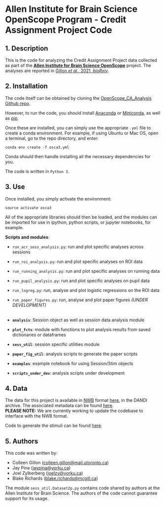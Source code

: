 # Allen Institute for Brain Science OpenScope Program - Credit Assignment Project Code

## 1. Description
This is the code for analyzing the Credit Assignment Project data collected as part of the [**Allen Institute for Brain Science OpenScope**](https://alleninstitute.org/what-we-do/brain-science/) project. The analyses are reported in [Gillon _et al._, 2021, _bioRxiv_]().

## 2. Installation
The code itself can be obtained by cloning the [OpenScope\_CA\_Analysis Github repo](https://github.com/colleenjg/OpenScope_CA_Analysis.git).

However, to run the code, you should install [Anaconda](https://www.anaconda.com/) or [Miniconda](https://conda.io/miniconda.html), as well as [pip](https://pip.pypa.io/en/stable/).

Once these are installed, you can simply use the appropriate `.yml` 
file to create a conda environment. For example, if using Ubuntu or Mac OS, open a terminal, go to the repo directory, and enter:

`conda env create -f osca3.yml`

Conda should then handle installing all the necessary dependencies for you.

The code is written in `Python 3`. 

## 3. Use
Once installed, you simply activate the environment:

`source activate osca3`

All of the appropriate libraries should then be loaded, and the modules can be imported for use in ipython, python scripts, or jupyter notebooks, for example.

**Scripts and modules**:

* `run_acr_sess_analysis.py`: run and plot specific analyses across sessions
* `run_roi_analysis.py`: run and plot specific analyses on ROI data
* `run_running_analysis.py`: run and plot specific analyses on running data
* `run_pupil_analysis.py`: run and plot specific analyses on pupil data
* `run_logreg.py`: run, analyse and plot logistic regressions on the ROI data
* `run_paper_figures.py`: run, analyse and plot paper figures _(UNDER DEVELOPMENT)_  
&nbsp;

* **`analysis`**: Session object as well as session data analysis module
* **`plot_fcts`**: module with functions to plot analysis results from saved dictionaries or dataframes 
* **`sess_util`**: session specific utilities module
* **`paper_fig_util`**: analysis scripts to generate the paper scripts
* **`examples`**: example notebook for using Session/Stim objects 
* **`scripts_under_dev`**: analysis scripts under development

## 4. Data
The data for this project is available in [NWB](https://www.nwb.org/) format [here](https://dandiarchive.org/dandiset/000037/draft), in the DANDI archive. The associated metadata can be found [here](https://github.com/jeromelecoq/allen_openscope_metadata/tree/master/projects/credit_assignement).   
**PLEASE NOTE:** We are currently working to update the codebase to interface with the NWB format.
&nbsp;

Code to generate the stimuli can be found [here](https://github.com/colleenjg/cred_assign_stimuli). 


## 5. Authors
This code was written by:

* Colleen Gillon  (colleen.gillon@mail.utoronto.ca)
* Jay Pina (jaypina@yorku.ca)
* Joel Zylberberg (joelzy@yorku.ca)
* Blake Richards  (blake.richards@mcgill.ca)

The module `sess_util.Dataset2p.py` contains code shared by authors at the Allen Institute for Brain Science. The authors of the code cannot guarantee support for its usage.
